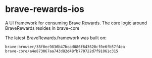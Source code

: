 # brave-rewards-ios

A UI framework for consuming Brave Rewards. The core logic around BraveRewards resides in brave-core

The latest BraveRewards.framework was built on:

```
brave-browser/38f0ec9836b47bcad086f643620cf0e6fb57f4ea
brave-core/a4e873067aa743d82d48fb770722d7f91061c315
```

